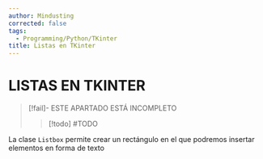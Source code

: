 ```yaml
---
author: Mindusting
corrected: false
tags:
  - Programming/Python/TKinter
title: Listas en TKinter
---
```


# LISTAS EN TKINTER

> [!fail]- ESTE APARTADO ESTÁ INCOMPLETO
> > [!todo] #TODO

La clase `Listbox` permite crear un rectángulo en el que podremos insertar elementos en forma de texto

